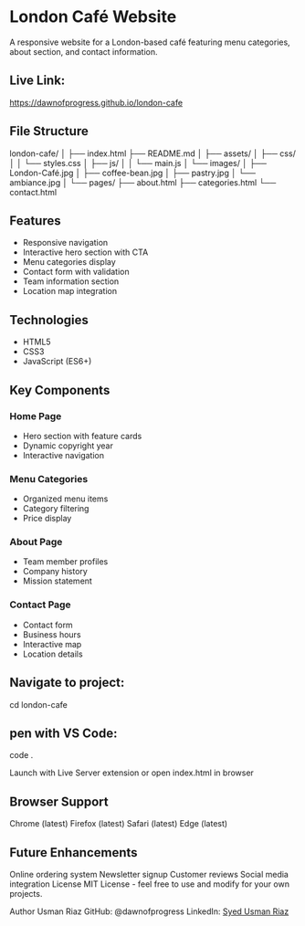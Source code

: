 # London Café Website

A responsive website for a London-based café featuring menu categories, about section, and contact information.
## Live Link: 
https://dawnofprogress.github.io/london-cafe

## File Structure
london-cafe/ │ ├── index.html ├── README.md │ ├── assets/ │ ├── css/ │ │ └── styles.css │ ├── js/ │ │ └── main.js │ └── images/ │ ├── London-Café.jpg │ ├── coffee-bean.jpg │ ├── pastry.jpg │ └── ambiance.jpg │ └── pages/ ├── about.html ├── categories.html └── contact.html


## Features

- Responsive navigation
- Interactive hero section with CTA
- Menu categories display
- Contact form with validation
- Team information section
- Location map integration

## Technologies

- HTML5
- CSS3
- JavaScript (ES6+)

## Key Components

### Home Page
- Hero section with feature cards
- Dynamic copyright year
- Interactive navigation

### Menu Categories
- Organized menu items
- Category filtering
- Price display

### About Page
- Team member profiles
- Company history
- Mission statement

### Contact Page
- Contact form
- Business hours
- Interactive map
- Location details

## Navigate to project:
cd london-cafe

## pen with VS Code:
code .

Launch with Live Server extension or open index.html in browser

## Browser Support
Chrome (latest)
Firefox (latest)
Safari (latest)
Edge (latest)
## Future Enhancements
Online ordering system
Newsletter signup
Customer reviews
Social media integration
License
MIT License - feel free to use and modify for your own projects.

Author
Usman Riaz
GitHub: @dawnofprogress
LinkedIn: [Syed Usman Riaz](https://www.linkedin.com/in/syed-usman-riaz/)
